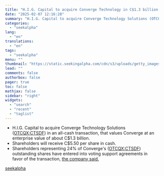 ```yaml
---
title: "H.I.G. Capital to acquire Converge Technology in C$1.3 billion all-cash deal"
date: "2025-02-07 12:16:28"
summary: "H.I.G. Capital to acquire Converge Technology Solutions (OTCQX:CTSDF) in an all-cash transaction, that values Converge at an enterprise value of about C$1.3 billion. Shareholders will receive C$5.50 per share in cash. Shareholders representing 24% of Converge's (OTCQX:CTSDF) outstanding shares have entered into voting support agreements in favor of the transaction,..."
categories:
  - "seekalpha"
lang:
  - "en"
translations:
  - "en"
tags:
  - "seekalpha"
menu: ""
thumbnail: "https://static.seekingalpha.com/cdn/s3/uploads/getty_images/909472406/image_909472406.jpg"
lead: ""
comments: false
authorbox: false
pager: true
toc: false
mathjax: false
sidebar: "right"
widgets:
  - "search"
  - "recent"
  - "taglist"
---
```


* H.I.G. Capital to acquire Converge Technology Solutions ([OTCQX:CTSDF](https://seekingalpha.com/symbol/CTSDF "Converge Technology Solutions Corp.")) in an all-cash transaction, that values Converge at an enterprise value of about C$1.3 billion.
* Shareholders will receive C$5.50 per share in cash.
* Shareholders representing 24% of Converge's ([OTCQX:CTSDF](https://seekingalpha.com/symbol/CTSDF "Converge Technology Solutions Corp.")) outstanding shares have entered into voting support agreements in favor of the transaction, [the company said.](https://seekingalpha.com/pr/19995307-converge-technology-solutions-to-be-acquired-by-h-i-g-capital "the company said.")

[seekalpha](https://seekingalpha.com/news/4405004-h_i_g_-capital-to-acquire-converge-technology-in-c1_3-billion-all-cash-deal)
